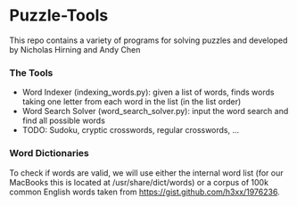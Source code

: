 # Puzzle-Tools

This repo contains a variety of programs for solving puzzles and developed by Nicholas Hirning and Andy Chen

### The Tools ###

- Word Indexer (indexing_words.py): given a list of words, finds words taking one letter from each word in the list (in the list order)
- Word Search Solver (word_search_solver.py): input the word search and find all possible words
- TODO: Sudoku, cryptic crosswords, regular crosswords, ...

### Word Dictionaries ###
To check if words are valid, we will use either the internal word list (for our MacBooks this is located at /usr/share/dict/words) or a corpus of 100k common English words taken from https://gist.github.com/h3xx/1976236.
